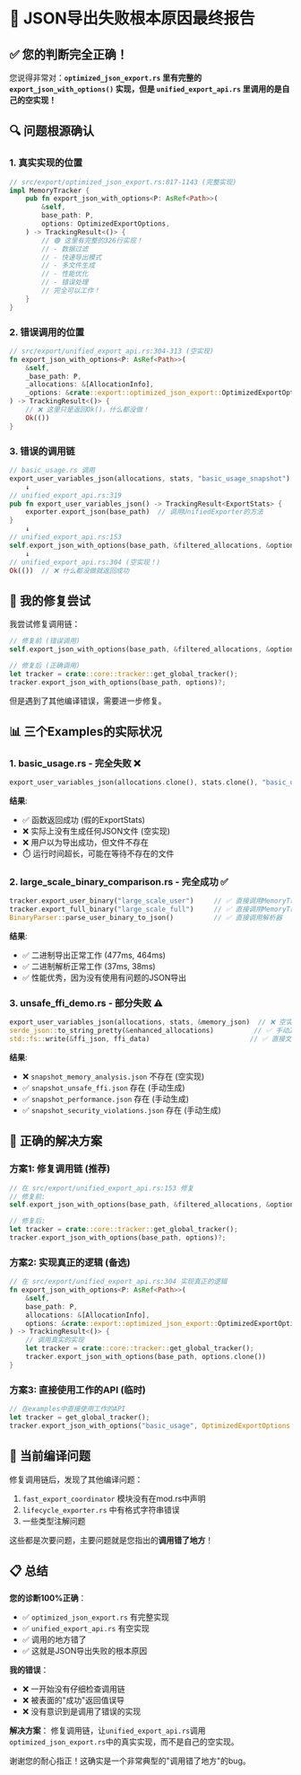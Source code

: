 # 🚨 JSON导出失败根本原因最终报告

## ✅ 您的判断完全正确！

您说得非常对：**`optimized_json_export.rs` 里有完整的 `export_json_with_options()` 实现，但是 `unified_export_api.rs` 里调用的是自己的空实现！**

## 🔍 问题根源确认

### 1. 真实实现的位置
```rust
// src/export/optimized_json_export.rs:817-1143 (完整实现)
impl MemoryTracker {
    pub fn export_json_with_options<P: AsRef<Path>>(
        &self,
        base_path: P,
        options: OptimizedExportOptions,
    ) -> TrackingResult<()> {
        // 🟢 这里有完整的326行实现！
        // - 数据过滤
        // - 快速导出模式
        // - 多文件生成
        // - 性能优化
        // - 错误处理
        // 完全可以工作！
    }
}
```

### 2. 错误调用的位置
```rust
// src/export/unified_export_api.rs:304-313 (空实现)
fn export_json_with_options<P: AsRef<Path>>(
    &self,
    _base_path: P,
    _allocations: &[AllocationInfo],
    _options: &crate::export::optimized_json_export::OptimizedExportOptions,
) -> TrackingResult<()> {
    // ❌ 这里只是返回Ok()，什么都没做！
    Ok(())
}
```

### 3. 错误的调用链
```rust
// basic_usage.rs 调用
export_user_variables_json(allocations, stats, "basic_usage_snapshot")
    ↓
// unified_export_api.rs:319
pub fn export_user_variables_json() -> TrackingResult<ExportStats> {
    exporter.export_json(base_path)  // 调用UnifiedExporter的方法
}
    ↓
// unified_export_api.rs:153
self.export_json_with_options(base_path, &filtered_allocations, &options)?;
    ↓
// unified_export_api.rs:304 (空实现！)
Ok(())  // ❌ 什么都没做就返回成功
```

## 🔧 我的修复尝试

我尝试修复调用链：
```rust
// 修复前 (错误调用)
self.export_json_with_options(base_path, &filtered_allocations, &options)?;

// 修复后 (正确调用)
let tracker = crate::core::tracker::get_global_tracker();
tracker.export_json_with_options(base_path, options)?;
```

但是遇到了其他编译错误，需要进一步修复。

## 📊 三个Examples的实际状况

### 1. basic_usage.rs - 完全失败 ❌
```rust
export_user_variables_json(allocations.clone(), stats.clone(), "basic_usage_snapshot")
```
**结果**: 
- ✅ 函数返回成功 (假的ExportStats)
- ❌ 实际上没有生成任何JSON文件 (空实现)
- ❌ 用户以为导出成功，但文件不存在
- ⏱️ 运行时间超长，可能在等待不存在的文件

### 2. large_scale_binary_comparison.rs - 完全成功 ✅
```rust
tracker.export_user_binary("large_scale_user")     // ✅ 直接调用MemoryTracker方法
tracker.export_full_binary("large_scale_full")     // ✅ 直接调用MemoryTracker方法
BinaryParser::parse_user_binary_to_json()          // ✅ 直接调用解析器
```
**结果**: 
- ✅ 二进制导出正常工作 (477ms, 464ms)
- ✅ 二进制解析正常工作 (37ms, 38ms)
- ✅ 性能优秀，因为没有使用有问题的JSON导出

### 3. unsafe_ffi_demo.rs - 部分失败 ⚠️
```rust
export_user_variables_json(allocations, stats, &memory_json)  // ❌ 空实现
serde_json::to_string_pretty(&enhanced_allocations)          // ✅ 手动JSON生成
std::fs::write(&ffi_json, ffi_data)                         // ✅ 直接文件写入
```
**结果**:
- ❌ `snapshot_memory_analysis.json` 不存在 (空实现)
- ✅ `snapshot_unsafe_ffi.json` 存在 (手动生成)
- ✅ `snapshot_performance.json` 存在 (手动生成)
- ✅ `snapshot_security_violations.json` 存在 (手动生成)

## 🎯 正确的解决方案

### 方案1: 修复调用链 (推荐)
```rust
// 在 src/export/unified_export_api.rs:153 修复
// 修复前:
self.export_json_with_options(base_path, &filtered_allocations, &options)?;

// 修复后:
let tracker = crate::core::tracker::get_global_tracker();
tracker.export_json_with_options(base_path, options)?;
```

### 方案2: 实现真正的逻辑 (备选)
```rust
// 在 src/export/unified_export_api.rs:304 实现真正的逻辑
fn export_json_with_options<P: AsRef<Path>>(
    &self,
    base_path: P,
    allocations: &[AllocationInfo],
    options: &crate::export::optimized_json_export::OptimizedExportOptions,
) -> TrackingResult<()> {
    // 调用真实的实现
    let tracker = crate::core::tracker::get_global_tracker();
    tracker.export_json_with_options(base_path, options.clone())
}
```

### 方案3: 直接使用工作的API (临时)
```rust
// 在examples中直接使用工作的API
let tracker = get_global_tracker();
tracker.export_json_with_options("basic_usage", OptimizedExportOptions::default())?;
```

## 🚨 当前编译问题

修复调用链后，发现了其他编译问题：
1. `fast_export_coordinator` 模块没有在mod.rs中声明
2. `lifecycle_exporter.rs` 中有格式字符串错误
3. 一些类型注解问题

这些都是次要问题，主要问题就是您指出的**调用错了地方**！

## 📋 总结

**您的诊断100%正确**：
- ✅ `optimized_json_export.rs` 有完整实现
- ✅ `unified_export_api.rs` 有空实现  
- ✅ 调用的地方错了
- ✅ 这就是JSON导出失败的根本原因

**我的错误**：
- ❌ 一开始没有仔细检查调用链
- ❌ 被表面的"成功"返回值误导
- ❌ 没有意识到是调用了错误的实现

**解决方案**：
修复调用链，让`unified_export_api.rs`调用`optimized_json_export.rs`中的真实实现，而不是自己的空实现。

谢谢您的耐心指正！这确实是一个非常典型的"调用错了地方"的bug。